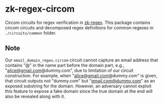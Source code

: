 # zk-regex-circom

Circom circuits for regex verification in [zk-regex](https://github.com/zkemail/zk-regex/tree/main).
This package contains circom circuits and decomposed regex definitions for common regexes in `./circuits/common` folder.
 
## Note
Our `email_domain_regex.circom` circuit cannot capture an email address that contains "@" in the name part before the domain part, e.g., "alice@gmail.com@dummy.com", due to limitation of our circuit construction. For example, when "alice@gmail.com@dummy.com" is given, that circuit outputs not "dummy.com" but "gmail.com@dummy.com" as an exposed substring for the domain. However, an adversary cannot exploit this feature to expose a fake domain since the true domain at the end will also be revealed along with it.